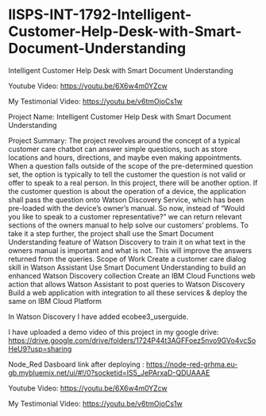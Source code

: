 # llSPS-INT-1792-Intelligent-Customer-Help-Desk-with-Smart-Document-Understanding
Intelligent Customer Help Desk with Smart Document Understanding

Youtube Video: https://youtu.be/6X6w4m0YZcw

My Testimonial Video: https://youtu.be/v6tmOjoCs1w

Project Name:  Intelligent Customer Help Desk with Smart Document Understanding

Project Summary:
The project revolves around the concept of a typical customer care chatbot can answer simple questions, such as store locations and hours, directions, and maybe even making appointments. When a question falls outside of the scope of the pre-determined question set, the option is typically to tell the customer the question is not valid or offer to speak to a real person.
In this project, there will be another option. If the customer question is about the operation of a device, the application shall pass the question onto Watson Discovery Service, which has been pre-loaded with the device’s owner’s manual. So now, instead of “Would you like to speak to a customer representative?” we can return relevant sections of the owners manual to help solve our customers’ problems. To take it a step further, the project shall use the Smart Document Understanding feature of Watson Discovery to train it on what text in the owners manual is important and what is not. This will improve the answers returned from the queries. Scope of Work Create a customer care dialog skill in Watson Assistant Use Smart Document Understanding to build an enhanced Watson Discovery collection Create an IBM Cloud Functions web action that allows Watson Assistant to post queries to Watson Discovery Build a web application with integration to all these services & deploy the same on IBM Cloud Platform

In Watson Discovery I have added ecobee3_userguide.

I have uploaded a demo video of this project in my google drive: https://drive.google.com/drive/folders/1724P44t3AGFFoez5nvo9GVo4vcSoHeU9?usp=sharing

Node_Red Dasboard link after deploying : https://node-red-grhma.eu-gb.mybluemix.net/ui/#!/0?socketid=IS5_JePArxaD-QDUAAAE

Youtube Video: https://youtu.be/6X6w4m0YZcw

My Testimonial Video: https://youtu.be/v6tmOjoCs1w
